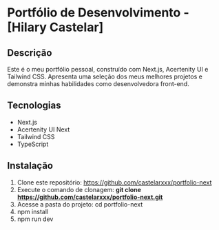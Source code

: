 # Portfólio de Desenvolvimento - [Hilary Castelar]

## Descrição
Este é o meu portfólio pessoal, construído com Next.js, Acertenity UI  e Tailwind CSS. Apresenta uma seleção dos meus melhores projetos e demonstra minhas habilidades como desenvolvedora front-end.

## Tecnologias
* Next.js
* Acertenity UI Next
* Tailwind CSS
* TypeScript 

## Instalação
1. Clone este repositório: https://github.com/castelarxxx/portfolio-next
2. Execute o comando de clonagem: **git clone https://github.com/castelarxxx/portfolio-next.git**
3. Acesse a pasta do projeto: cd portfolio-next
4. npm install
5. npm run dev
   

